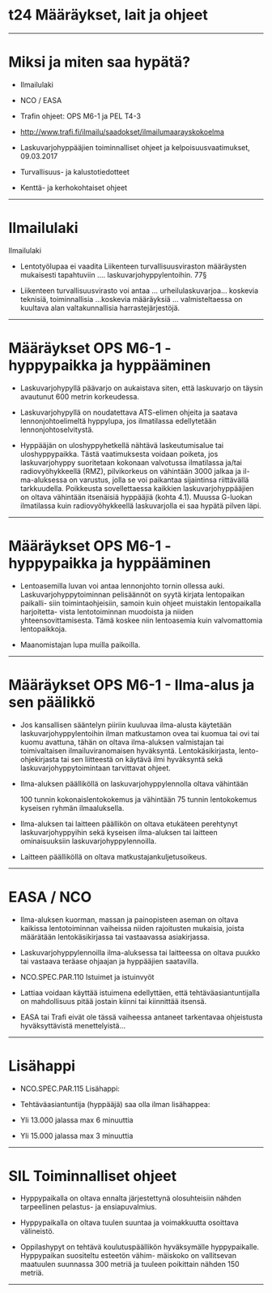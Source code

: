 # t24 Määräykset, lait ja ohjeet

---

# **Miksi ja miten saa hypätä?**

- Ilmailulaki

- NCO / EASA

- Trafin ohjeet: OPS M6-1 ja PEL T4-3

- http://www.trafi.fi/ilmailu/saadokset/ilmailumaarayskokoelma

- Laskuvarjohyppääjien toiminnalliset ohjeet ja kelpoisuusvaatimukset,
09.03.2017

- Turvallisuus- ja kalustotiedotteet

- Kenttä- ja kerhokohtaiset ohjeet

---

# **Ilmailulaki**

Ilmailulaki

-   Lentotyölupaa ei vaadita Liikenteen turvallisuusviraston määräysten
    mukaisesti tapahtuviin …. laskuvarjohyppylentoihin. 77§

-   Liikenteen turvallisuusvirasto voi antaa … urheilulaskuvarjoa…
    koskevia teknisiä, toiminnallisia …koskevia määräyksiä …
    valmisteltaessa on kuultava alan
    valtakunnallisia harrastejärjestöjä.

---

# **Määräykset OPS M6-1 - hyppypaikka ja hyppääminen**

-   Laskuvarjohypyllä päävarjo on aukaistava siten, että laskuvarjo on
    täysin avautunut 600 metrin korkeudessa.

-   Laskuvarjohypyllä on noudatettava ATS-elimen ohjeita ja saatava
    lennonjohtoelimeltä hyppylupa, jos ilmatilassa
    edellytetään lennonjohtoselvitystä.

-   Hyppääjän on uloshyppyhetkellä nähtävä laskeutumisalue tai uloshyppypaikka.
    Tästä vaatimuksesta voidaan poiketa, jos laskuvarjohyppy suoritetaan kokonaan
    valvotussa ilmatilassa ja/tai radiovyöhykkeellä (RMZ), pilvikorkeus on
    vähintään 3000 jalkaa ja il- ma-aluksessa on varustus, jolla se voi paikantaa
    sijaintinsa riittävällä tarkkuudella. Poikkeusta sovellettaessa kaikkien
    laskuvarjohyppääjien on oltava vähintään itsenäisiä hyppääjiä (kohta 4.1).
    Muussa G-luokan ilmatilassa kuin radiovyöhykkeellä laskuvarjolla ei saa
    hypätä pilven läpi.

---

# **Määräykset OPS M6-1 - hyppypaikka ja hyppääminen**

-  Lentoasemilla luvan voi antaa lennonjohto tornin ollessa auki.
   Laskuvarjohyppytoiminnan pelisäännöt on syytä kirjata lentopaikan paikalli-
   siin toimintaohjeisiin, samoin kuin ohjeet muistakin lentopaikalla
   harjoitetta- vista lentotoiminnan muodoista ja niiden yhteensovittamisesta.
   Tämä koskee niin lentoasemia kuin valvomattomia lentopaikkoja.

-  Maanomistajan lupa muilla paikoilla.

---

# **Määräykset OPS M6-1 - Ilma-alus ja sen päälikkö**

- Jos kansallisen sääntelyn piiriin kuuluvaa ilma-alusta käytetään
  laskuvarjohyppylentoihin ilman matkustamon ovea tai kuomua tai ovi tai kuomu
  avattuna, tähän on oltava ilma-aluksen valmistajan tai toimivaltaisen
  ilmailuviranomaisen hyväksyntä. Lentokäsikirjasta, lento-ohjekirjasta tai sen
  liitteestä on käytävä ilmi hyväksyntä sekä laskuvarjohyppytoimintaan
  tarvittavat ohjeet.

-   Ilma-aluksen päälliköllä on laskuvarjohyppylennolla oltava vähintään

    100 tunnin kokonaislentokokemus ja vähintään 75 tunnin lentokokemus
    kyseisen ryhmän ilmaaluksella.

-   Ilma-aluksen tai laitteen päällikön on oltava etukäteen perehtynyt
    laskuvarjohyppyihin sekä kyseisen ilma-aluksen tai laitteen
    ominaisuuksiin laskuvarjohyppylennoilla.

-   Laitteen päälliköllä on oltava matkustajankuljetusoikeus.

---

# EASA / NCO

-   Ilma-aluksen kuorman, massan ja painopisteen aseman on oltava kaikissa
    lentotoiminnan vaiheissa niiden rajoitusten mukaisia, joista määrätään
    lentokäsikirjassa tai vastaavassa asiakirjassa.

-   Laskuvarjohyppylennoilla ilma-aluksessa tai laitteessa on oltava
    puukko tai vastaava teräase ohjaajan ja hyppääjien saatavilla.

- NCO.SPEC.PAR.110 Istuimet ja istuinvyöt

-  Lattiaa voidaan käyttää istuimena edellyttäen, että tehtäväasiantuntijalla
  on mahdollisuus pitää jostain kiinni tai kiinnittää itsensä.

- EASA tai Trafi eivät ole tässä vaiheessa antaneet tarkentavaa ohjeistusta
  hyväksyttävistä menettelyistä...

---

# Lisähappi

- NCO.SPEC.PAR.115 Lisähappi:

- Tehtäväasiantuntija (hyppääjä) saa olla ilman lisähappea:

- Yli 13.000 jalassa max 6 minuuttia

- Yli 15.000 jalassa max 3 minuuttia

---

# **SIL Toiminnalliset ohjeet**

-   Hyppypaikalla on oltava ennalta järjestettynä olosuhteisiin nähden
    tarpeellinen pelastus- ja ensiapuvalmius.

-   Hyppypaikalla on oltava tuulen suuntaa ja voimakkuutta
    osoittava välineistö.

-   Oppilashypyt on tehtävä koulutuspäällikön
    hyväksymälle hyppypaikalle. Hyppypaikan suositeltu esteetön vähim-
    mäiskoko on vallitsevan maatuulen suunnassa 300 metriä ja tuuleen
    poikittain nähden 150 metriä.

---

